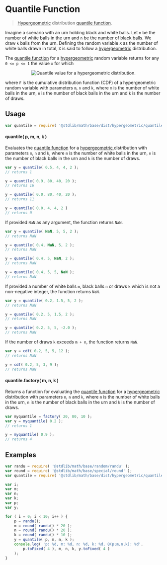 Quantile Function
===

> [Hypergeometric][hypergeometric] distribution [quantile function][quantile-function].

<section class="intro">

Imagine a scenario with an urn holding black and white balls. Let `m` be the number of white balls in the urn and `n` be the number of black balls. We draw `k` balls from the urn. Defining the random variable `X` as the number of white balls drawn in total, `X` is said to follow a [hypergeometric][hypergeometric] distribution.

The [quantile function][quantile-function] for a [hypergeometric][hypergeometric] random variable returns for any `0 <= p <= 1` the value `x` for which

<!-- <equation class="equation" label="eq:quantile_function" align="center" raw="F(x-1;m,n,k) < p \le F(x;m,n,k)" alt="Quantile value for a hypergeometric distribution."> -->

<div class="equation" align="center" data-raw-text="F(x-1;m,n,k) < p \le F(x;m,n,k)" data-equation="eq:quantile_function">
    <img src="" alt="Quantile value for a hypergeometric distribution.">
    <br>
</div>

<!-- </equation> -->

where `F` is the cumulative distribution function (CDF) of a hypergeometric random variable with parameters `m`, `n` and `k`, where `m` is the number of white balls in the urn, `n` is the number of black balls in the urn and `k` is the number of draws.

</section>

<!-- /.intro -->

<section class="usage">

## Usage
``` javascript
var quantile = require( '@stdlib/math/base/dist/hypergeometric/quantile' );
```

#### quantile( p, m, n, k )

Evaluates the [quantile function][quantile-function] for a [hypergeometric ][hypergeometric] distribution with parameters `m`, `n` and `k`, where
`m` is the number of white balls in the urn, `n` is the number of black balls in the urn and `k` is the number of draws.

``` javascript
var y = quantile( 0.5, 4, 4, 2 );
// returns 1

y = quantile( 0.9, 80, 40, 20 );
// returns 16

y = quantile( 0.0, 80, 40, 20 );
// returns 11

y = quantile( 0.0, 4, 4, 2 )
// returns 0
```

If provided `NaN` as any argument, the function returns `NaN`.

``` javascript
var y = quantile( NaN, 5, 5, 2 );
// returns NaN

y = quantile( 0.4, NaN, 5, 2 );
// returns NaN

y = quantile( 0.4, 5, NaN, 2 );
// returns NaN

y = quantile( 0.4, 5, 5, NaN );
// returns NaN
```

If provided a number of white balls `m`, black balls `n` or draws `k` which is not a non-negative integer, the function returns `NaN`.

``` javascript
var y = quantile( 0.2, 1.5, 5, 2 );
// returns NaN

y = quantile( 0.2, 5, 1.5, 2 );
// returns NaN

y = quantile( 0.2, 5, 5, -2.0 );
// returns NaN
```

If the number of draws `k` exceeds `m + n`, the function returns `NaN`.

``` javascript
var y = cdf( 0.2, 5, 5, 12 );
// returns NaN

y = cdf( 0.2, 5, 3, 9 );
// returns NaN
```

#### quantile.factory( m, n, k )

Returns a function for evaluating the [quantile function][quantile-function] for a [hypergeometric ][hypergeometric] distribution with parameters `m`, `n` and `k`, where
`m` is the number of white balls in the urn, `n` is the number of black balls in the urn and `k` is the number of draws.

``` javascript
var myquantile = factory( 20, 80, 10 );
var y = myquantile( 0.2 );
// returns 1

y = myquantile( 0.9 );
// returns 4
```

</section>

<!-- /.usage -->

<section class="examples">

## Examples

``` javascript
var randu = require( '@stdlib/math/base/random/randu' );
var round = require( '@stdlib/math/base/special/round' );
var quantile = require( '@stdlib/math/base/dist/hypergeometric/quantile' );

var i;
var m;
var n;
var k;
var p;
var y;

for ( i = 0; i < 10; i++ ) {
    p = randu();
    m = round( randu() * 20 );
    n = round( randu() * 20 );
    k = round( randu() * 10 );
    y = quantile( p, m, n, k );
    console.log( 'p: %d, m: %d, n: %d, k: %d, Q(p;m,n,k): %d',
        p.toFixed( 4 ), m, n, k, y.toFixed( 4 )
    );
}
```

</section>

<!-- /.examples -->


<section class="links">

[hypergeometric]: https://en.wikipedia.org/wiki/hypergeometric_distribution
[quantile-function]: https://en.wikipedia.org/wiki/Quantile_function

</section>

<!-- /.links -->
